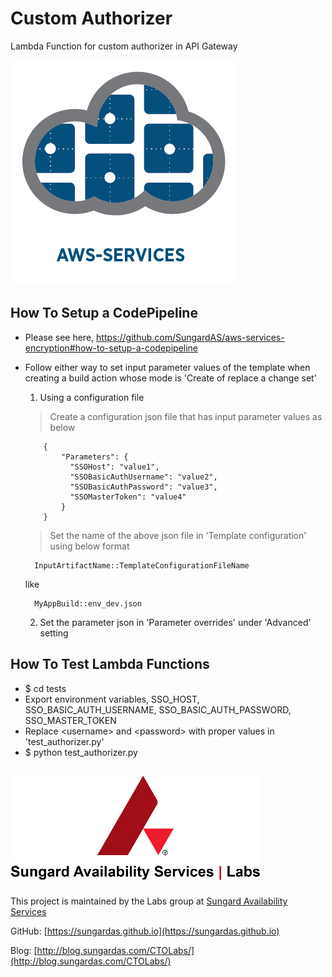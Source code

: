 
# Custom Authorizer

Lambda Function for custom authorizer in API Gateway

![aws-services][aws-services-image]

## How To Setup a CodePipeline

- Please see here, https://github.com/SungardAS/aws-services-encryption#how-to-setup-a-codepipeline

- Follow either way to set input parameter values of the template when creating a build action whose mode is 'Create of replace a change set'

  1. Using a configuration file

    > Create a configuration json file that has input parameter values as below

          {
              "Parameters": {
                "SSOHost": "value1",
                "SSOBasicAuthUsername": "value2",
                "SSOBasicAuthPassword": "value3",
                "SSOMasterToken": "value4"
              }
          }

    > Set the name of the above json file in 'Template configuration' using below format

        InputArtifactName::TemplateConfigurationFileName

    like

        MyAppBuild::env_dev.json

  2. Set the parameter json in 'Parameter overrides' under 'Advanced' setting


## How To Test Lambda Functions

- $ cd tests
- Export environment variables, SSO_HOST, SSO_BASIC_AUTH_USERNAME, SSO_BASIC_AUTH_PASSWORD, SSO_MASTER_TOKEN
- Replace \<username\> and \<password\> with proper values in 'test_authorizer.py'
- $ python test_authorizer.py

## [![Sungard Availability Services | Labs][labs-logo]][labs-github-url]

This project is maintained by the Labs group at [Sungard Availability
Services](http://sungardas.com)

GitHub: [https://sungardas.github.io](https://sungardas.github.io)

Blog:
[http://blog.sungardas.com/CTOLabs/](http://blog.sungardas.com/CTOLabs/)

[labs-github-url]: https://sungardas.github.io
[labs-logo]: https://raw.githubusercontent.com/SungardAS/repo-assets/master/images/logos/sungardas-labs-logo-small.png
[aws-services-image]: ./docs/images/logo.png?raw=true
